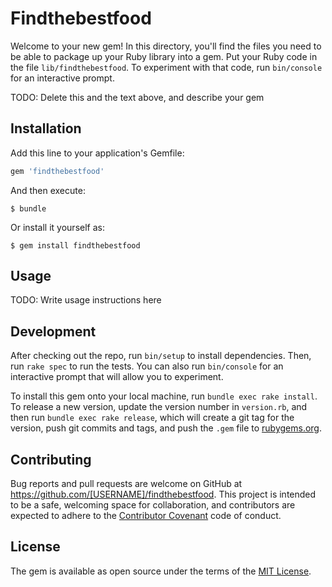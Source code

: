 # Findthebestfood

Welcome to your new gem! In this directory, you'll find the files you need to be able to package up your Ruby library into a gem. Put your Ruby code in the file `lib/findthebestfood`. To experiment with that code, run `bin/console` for an interactive prompt.

TODO: Delete this and the text above, and describe your gem

## Installation

Add this line to your application's Gemfile:

```ruby
gem 'findthebestfood'
```

And then execute:

    $ bundle

Or install it yourself as:

    $ gem install findthebestfood

## Usage

TODO: Write usage instructions here

## Development

After checking out the repo, run `bin/setup` to install dependencies. Then, run `rake spec` to run the tests. You can also run `bin/console` for an interactive prompt that will allow you to experiment.

To install this gem onto your local machine, run `bundle exec rake install`. To release a new version, update the version number in `version.rb`, and then run `bundle exec rake release`, which will create a git tag for the version, push git commits and tags, and push the `.gem` file to [rubygems.org](https://rubygems.org).

## Contributing

Bug reports and pull requests are welcome on GitHub at https://github.com/[USERNAME]/findthebestfood. This project is intended to be a safe, welcoming space for collaboration, and contributors are expected to adhere to the [Contributor Covenant](http://contributor-covenant.org) code of conduct.


## License   

The gem is available as open source under the terms of the [MIT License](http://opensource.org/licenses/MIT).

